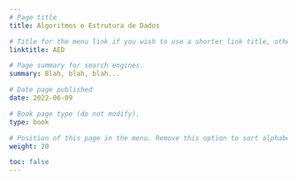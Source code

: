 ```yaml
---
# Page title
title: Algoritmos e Estrutura de Dados

# Title for the menu link if you wish to use a shorter link title, otherwise remove this option.
linktitle: AED

# Page summary for search engines.
summary: Blah, blah, blah...

# Date page published
date: 2022-06-09

# Book page type (do not modify).
type: book

# Position of this page in the menu. Remove this option to sort alphabetically.
weight: 20

toc: false
---
```

